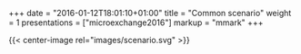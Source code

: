 +++
date = "2016-01-12T18:01:10+01:00"
title = "Common scenario"
weight = 1
presentations = ["microexchange2016"]
markup = "mmark"
+++

{{< center-image rel="images/scenario.svg" >}}
